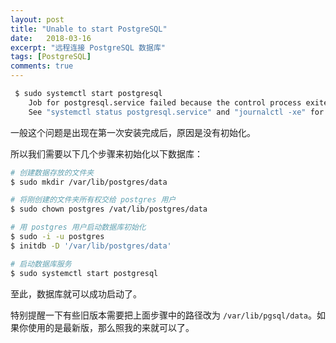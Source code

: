 ```yaml
---
layout: post
title: "Unable to start PostgreSQL"
date:   2018-03-16
excerpt: "远程连接 PostgreSQL 数据库"
tags: [PostgreSQL]
comments: true
---
```


```sh
 $ sudo systemctl start postgresql
    Job for postgresql.service failed because the control process exited with error code.
    See "systemctl status postgresql.service" and "journalctl -xe" for details.
```

一般这个问题是出现在第一次安装完成后，原因是没有初始化。

所以我们需要以下几个步骤来初始化以下数据库：

```sh
# 创建数据存放的文件夹
$ sudo mkdir /var/lib/postgres/data

# 将刚创建的文件夹所有权交给 postgres 用户
$ sudo chown postgres /vat/lib/postgres/data

# 用 postgres 用户启动数据库初始化
$ sudo -i -u postgres
$ initdb -D '/var/lib/postgres/data'

# 启动数据库服务
$ sudo systemctl start postgresql
```

至此，数据库就可以成功启动了。

特别提醒一下有些旧版本需要把上面步骤中的路径改为 `/var/lib/pgsql/data`。如果你使用的是最新版，那么照我的来就可以了。